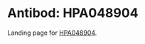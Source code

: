# Antibod: HPA048904


    


Landing page for [HPA048904](http://www.proteinatlas.org/search/HPA048904).
